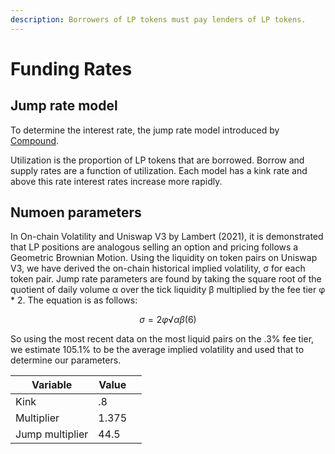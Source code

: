 ```yaml
---
description: Borrowers of LP tokens must pay lenders of LP tokens.
---
```


# Funding Rates

## Jump rate model

To determine the interest rate, the jump rate model introduced by [Compound](https://docs.compound.finance/interest-rates/).

Utilization is the proportion of LP tokens that are borrowed. Borrow and supply rates are a function of utilization. Each model has a kink rate and above this rate interest rates increase more rapidly.

## Numoen parameters

In On-chain Volatility and Uniswap V3 by Lambert (2021), it is demonstrated that LP positions are analogous selling an option and pricing follows a Geometric Brownian Motion. Using the liquidity on token pairs on Uniswap V3, we have derived the on-chain historical implied volatility, σ for each token pair. Jump rate parameters are found by taking the square root of the quotient of daily volume α over the tick liquidity β multiplied by the fee tier φ \* 2. The equation is as follows:&#x20;

$$
σ = 2φ √ α β (6)
$$

So using the most recent data on the most liquid pairs on the .3% fee tier, we estimate 105.1% to be the average implied volatility and used that to determine our parameters.

<table><thead><tr><th>Variable</th><th>Value</th><th data-hidden></th></tr></thead><tbody><tr><td>Kink</td><td>.8</td><td></td></tr><tr><td>Multiplier</td><td>1.375</td><td></td></tr><tr><td>Jump multiplier</td><td>44.5</td><td></td></tr></tbody></table>
